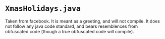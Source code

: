 # `XmasHolidays.java`

Taken from facebook. It is meant as a greeting, and will not compile. It does not follow any java code standard, and bears resemblences from obfuscated code (though a true obfuscated code will compile).
